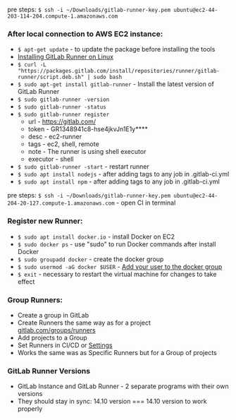 pre steps:
`$ ssh -i ~/Downloads/gitlab-runner-key.pem ubuntu@ec2-44-203-114-204.compute-1.amazonaws.com`

### After local connection to AWS EC2 instance:
* `$ apt-get update` - to update the package before installing the tools
* [Installing GitLab Runner on Linux](https://docs.gitlab.com/runner/install/linux-repository.html)
* `$ curl -L "https://packages.gitlab.com/install/repositories/runner/gitlab-runner/script.deb.sh" | sudo bash`
* `$ sudo apt-get install gitlab-runner` - Install the latest version of GitLab Runner
* `$ sudo gitlab-runner -version`
* `$ sudo gitlab-runner -status`
* `$ sudo gitlab-runner register`
    * url - https://gitlab.com/
    * token - GR1348941c8-hse4jkvJn1E1y****
    * desc - ec2-runner
    * tags - ec2, shell, remote
    * note - The runner is using shell executor
    * executor - shell
* `$ sudo gitlab-runner -start` - restart runner
* `$ sudo apt install nodejs` - after adding tags to any job in .gitlab-ci.yml
* `$ sudo apt install npm` - after adding tags to any job in .gitlab-ci.yml

pre steps:
`$ ssh -i ~/Downloads/gitlab-runner-key.pem ubuntu@ec2-44-204-20-127.compute-1.amazonaws.com` - open CI in terminal

### Register new Runner:
* `$ sudo apt install docker.io` - install Docker on EC2
* `$ sudo docker ps` - use "sudo" to run Docker commands after install Docker
* `$ sudo groupadd docker` - create the docker group
* `$ sudo usermod -aG docker $USER` - [Add your user to the docker group](https://docs.docker.com/engine/install/linux-postinstall/)
* `$ exit` - necessary to restart the virtual machine for changes to take effect

### Group Runners:
* Create a group in GitLab
* Create Runners the same way as for a project [gitlab.com/groups/runners](https://gitlab.com/groups/my-super-online-shop55/-/runners)
* Add projects to a Group
* Set Runners in CI/CD or [Settings](https://gitlab.com/groups/my-super-online-shop55/-/settings/ci_cd)
* Works the same was as Specific Runners but for a Group of projects

### GitLab Runner Versions
* GitLab Instance and GitLab Runner - 2 separate programs with their own versions
* They should stay in sync: 14.10 version === 14.10 version to work properly